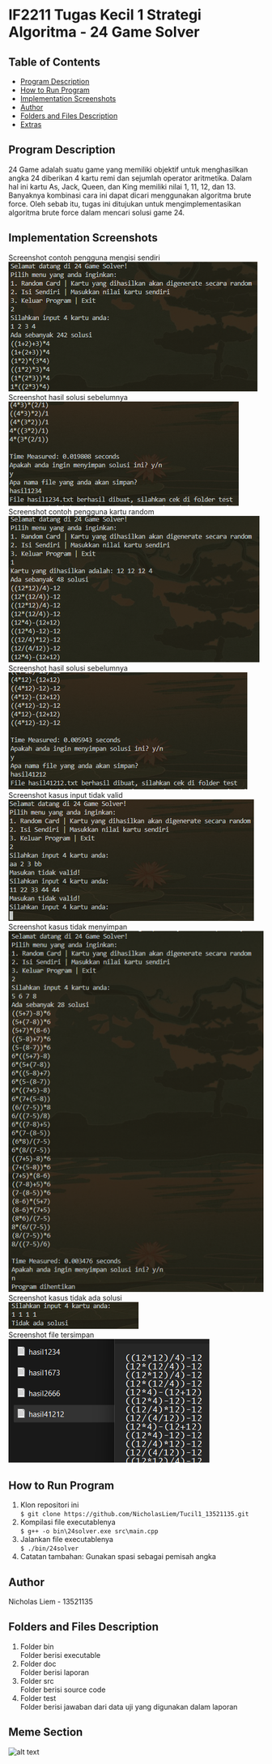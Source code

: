 <h1> <b> IF2211 Tugas Kecil 1 Strategi Algoritma - 24 Game Solver </b> </h1>

## **Table of Contents**
* [Program Description](#program-description)
* [How to Run Program](#how-to-run-program)
* [Implementation Screenshots](#implementation-screenshots)
* [Author](#author)
* [Folders and Files Description](#folders-and-files-description)
* [Extras](#meme-section)

## **Program Description**
<p> 24 Game adalah suatu game yang memiliki objektif untuk menghasilkan angka 24 diberikan 4 kartu remi dan sejumlah operator aritmetika. 
Dalam hal ini kartu As, Jack, Queen, dan King memiliki nilai 1, 11, 12, dan 13. Banyaknya kombinasi cara ini dapat dicari menggunakan algoritma
brute force. Oleh sebab itu, tugas ini ditujukan untuk mengimplementasikan algoritma brute force dalam mencari solusi game 24.</p>

 ## **Implementation Screenshots**
Screenshot contoh pengguna mengisi sendiri <br>
<img src="./doc/assets/img1.png" alt="Source Code True"> <br>
Screenshot hasil solusi sebelumnya <br>
<img src="./doc/assets/img2.png" alt="Source Code True"> <br>
Screenshot contoh pengguna kartu random <br>
<img src="./doc/assets/img3.png" alt="Source Code True"> <br>
Screenshot hasil solusi sebelumnya <br>
<img src="./doc/assets/img4.png" alt="Source Code True"> <br>
Screenshot kasus input tidak valid <br>
<img src="./doc/assets/img5.png" alt="Source Code True"> <br>
Screenshot kasus tidak menyimpan <br>
<img src="./doc/assets/nosave.png" alt="Source Code True"> <br>
Screenshot kasus tidak ada solusi <br>
<img src="./doc/assets/nosol.png" alt="Source Code True"> <br>
Screenshot file tersimpan <br>
<img src="./doc/assets/savingfile.png" alt="Source Code True"> <br>



## **How to Run Program**
1. Klon repositori ini <br>
`$ git clone https://github.com/NicholasLiem/Tucil1_13521135.git `
2. Kompilasi file executablenya <br>
`$ g++ -o bin\24solver.exe src\main.cpp`
3. Jalankan file executablenya <br>
`$ ./bin/24solver`
4. Catatan tambahan: Gunakan spasi sebagai pemisah angka

## **Author**
Nicholas Liem - 13521135

## **Folders and Files Description**
1. Folder bin <br>
Folder berisi executable
2. Folder doc <br>
Folder berisi laporan
3. Folder src <br>
Folder berisi source code
4. Folder test <br>
Folder berisi jawaban dari data uji yang digunakan dalam laporan

## **Meme Section**
![alt text](https://i.kym-cdn.com/photos/images/original/002/046/058/28a.png)
